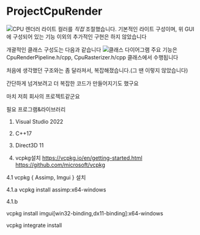 # ProjectCpuRender

![CPU 렌더러](https://github.com/cakememakeme/ProjectCpuRender/assets/73391410/52c763f8-e754-4c39-bde1-a86f3487d3c7)
라이트 컬러를 *직접* 조절했습니다. 기본적인 라이트 구성이며, 위 GUI에 구성되어 있는 기능 이외의 추가적인 구현은 하지 않았습니다

개괄적인 클래스 구성도는 다음과 같습니다
![클래스 다이어그램](https://github.com/cakememakeme/ProjectCpuRender/assets/73391410/ed219aa8-ef3d-436d-a30c-cc0d993fb919)
주요 기능은 CpuRenderPipeline.h/cpp, CpuRasterizer.h/cpp 클래스에서 수행됩니다


처음에 생각했던 구조와는 좀 달라져서, 복잡해졌습니다.(그 땐 이렇지 않았습니다)

간단하게 넘겨보려고 더 복잡한 코드가 만들어지기도 했구요

마치 저희 회사의 프로젝트같군요


필요 프로그램&라이브러리
1. Visual Studio 2022

2. C++17

3. Direct3D 11

4. vcpkg설치
https://vcpkg.io/en/getting-started.html
https://github.com/microsoft/vcpkg

4.1
vcpkg { Assimp, Imgui } 설치
      
4.1.a
vcpkg install assimp:x64-windows

4.1.b

vcpkg install imgui[win32-binding,dx11-binding]:x64-windows

vcpkg integrate install
